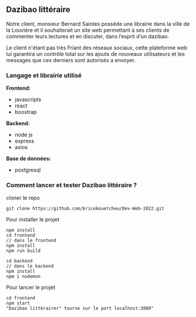 ## Dazibao littéraire

Notre client, monsieur Bernard Saintes possède une librairie dans la ville de la Louvière et il souhaiterait un site web permettant 
à ses clients de commenter leurs lectures et en discuter, dans l’esprit d’un dazibao.

Le client n'étant pas très Friant des réseaux sociaux, cette plateforme web lui garantira un contrôle total sur les ajouts de nouveaux 
utilisateurs et les messages que ces derniers sont autorisés a envoyer.

### Langage et librairie utilisé

**Frontend:**
- javascripts
- react
- boostrap

**Backend:**
- node js 
- express
- axios

**Base de données:**
- postgresql

### Comment lancer et tester Dazibao littéraire ?

cloner le repo
```
git clone https://github.com/bricekouetcheu/Dev-Web-2022.git
```

Pour installer le projet
```
npm install
cd frontend
// dans le frontend
npm install
npm run build 

cd backend
// dans le backend
npm install
npm i nodemon
```

Pour lancer le projet
```
cd frontend
npm start
"Dazibao littérairer" tourne sur le port localhost:3000"
```
